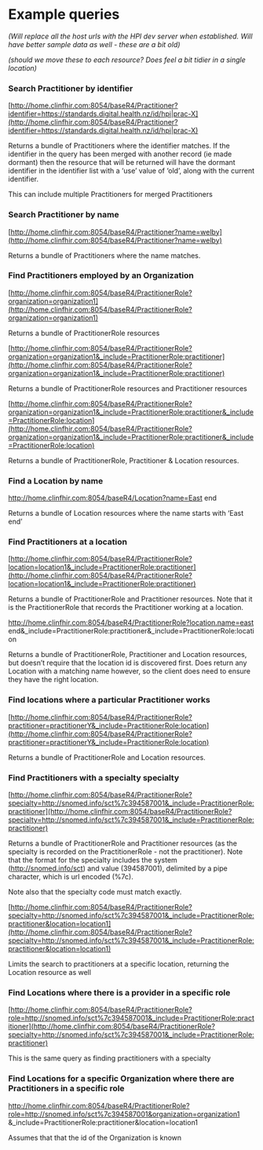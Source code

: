 # Example queries

_(Will replace all the host urls with the HPI dev server when established. Will have better sample data as well - these are a bit old)_

_(should we move these to each resource? Does feel a bit tidier in a single location)_


### Search Practitioner by identifier

[http://home.clinfhir.com:8054/baseR4/Practitioner?identifier=https://standards.digital.health.nz/id/hpi|prac-X](http://home.clinfhir.com:8054/baseR4/Practitioner?identifier=https://standards.digital.health.nz/id/hpi|prac-X)

Returns a bundle of Practitioners where the identifier matches. If the identifier in the query has been merged with another record (ie made dormant) then the resource that will be returned will have the dormant identifier in the identifier list with a ‘use’ value of ‘old’, along with the current identifier.

 This can include multiple Practitioners for merged Practitioners


### Search Practitioner by name

[http://home.clinfhir.com:8054/baseR4/Practitioner?name=welby](http://home.clinfhir.com:8054/baseR4/Practitioner?name=welby)

Returns a bundle of Practitioners where the name matches.


### Find Practitioners employed by an Organization

[http://home.clinfhir.com:8054/baseR4/PractitionerRole?organization=organization1](http://home.clinfhir.com:8054/baseR4/PractitionerRole?organization=organization1)

Returns a bundle of PractitionerRole resources

[http://home.clinfhir.com:8054/baseR4/PractitionerRole?organization=organization1&_include=PractitionerRole:practitioner](http://home.clinfhir.com:8054/baseR4/PractitionerRole?organization=organization1&_include=PractitionerRole:practitioner)

Returns a bundle of PractitionerRole resources and Practitioner resources

[http://home.clinfhir.com:8054/baseR4/PractitionerRole?organization=organization1&_include=PractitionerRole:practitioner&_include=PractitionerRole:location](http://home.clinfhir.com:8054/baseR4/PractitionerRole?organization=organization1&_include=PractitionerRole:practitioner&_include=PractitionerRole:location)

Returns a bundle of PractitionerRole, Practitioner & Location resources.


### Find a Location by name

http://home.clinfhir.com:8054/baseR4/Location?name=East end

Returns a bundle of Location resources where the name starts with ‘East end’


### Find Practitioners at a location

[http://home.clinfhir.com:8054/baseR4/PractitionerRole?location=location1&_include=PractitionerRole:practitioner](http://home.clinfhir.com:8054/baseR4/PractitionerRole?location=location1&_include=PractitionerRole:practitioner)

Returns a bundle of PractitionerRole and Practitioner resources. Note that it is the PractitionerRole that records the Practitioner working at a location.

http://home.clinfhir.com:8054/baseR4/PractitionerRole?location.name=east end&_include=PractitionerRole:practitioner&_include=PractitionerRole:location

Returns a bundle of PractitionerRole, Practitioner and Location resources, but doesn’t require that the location id is discovered first. Does return any Location with a matching name however, so the client does need to ensure they have the right location.


### Find locations where a particular Practitioner works

[http://home.clinfhir.com:8054/baseR4/PractitionerRole?practitioner=practitionerY&_include=PractitionerRole:location](http://home.clinfhir.com:8054/baseR4/PractitionerRole?practitioner=practitionerY&_include=PractitionerRole:location)

Returns a bundle of PractitionerRole and Location resources.


### Find Practitioners with a specialty specialty

[http://home.clinfhir.com:8054/baseR4/PractitionerRole?specialty=http://snomed.info/sct%7c394587001&_include=PractitionerRole:practitioner](http://home.clinfhir.com:8054/baseR4/PractitionerRole?specialty=http://snomed.info/sct%7c394587001&_include=PractitionerRole:practitioner)

Returns a bundle of PractitionerRole and Practitioner resources (as the specialty is recorded on the PractitionerRole - not the practitioner). Note that the format for the specialty includes the system (http://snomed.info/sct)  and value (394587001), delimited by a pipe character, which is url encoded (%7c).

Note also that the specialty code must match exactly.

[http://home.clinfhir.com:8054/baseR4/PractitionerRole?specialty=http://snomed.info/sct%7c394587001&_include=PractitionerRole:practitioner&location=location1](http://home.clinfhir.com:8054/baseR4/PractitionerRole?specialty=http://snomed.info/sct%7c394587001&_include=PractitionerRole:practitioner&location=location1)

Limits the search to practitioners at a specific location, returning the Location resource as well


### Find Locations where there is a provider in a specific role

[http://home.clinfhir.com:8054/baseR4/PractitionerRole?role=http://snomed.info/sct%7c394587001&_include=PractitionerRole:practitioner](http://home.clinfhir.com:8054/baseR4/PractitionerRole?specialty=http://snomed.info/sct%7c394587001&_include=PractitionerRole:practitioner)

This is the same query as finding practitioners with a specialty


### Find Locations for a specific Organization where there are Practitioners in a specific role

http://home.clinfhir.com:8054/baseR4/PractitionerRole?role=http://snomed.info/sct%7c394587001&organization=organization1 &_include=PractitionerRole:practitioner&location=location1

Assumes that that the id of the Organization is known
